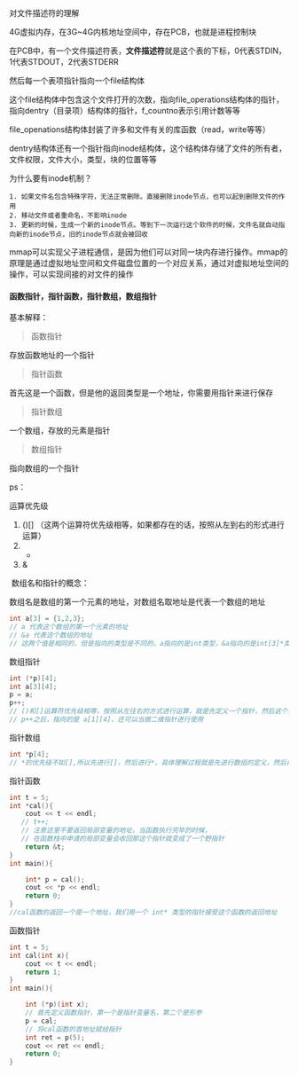 对文件描述符的理解

4G虚拟内存，在3G~4G内核地址空间中，存在PCB，也就是进程控制块

在PCB中，有一个文件描述符表，**文件描述符**就是这个表的下标，0代表STDIN，1代表STDOUT，2代表STDERR

然后每一个表项指针指向一个file结构体

这个file结构体中包含这个文件打开的次数，指向file_operations结构体的指针，指向dentry（目录项）结构体的指针，f_countno表示引用计数等等

file_openations结构体封装了许多和文件有关的库函数（read，write等等）

dentry结构体还有一个指针指向inode结构体，这个结构体存储了文件的所有者，文件权限，文件大小，类型，块的位置等等

为什么要有inode机制？

	1. 如果文件名包含特殊字符，无法正常删除。直接删除inode节点，也可以起到删除文件的作用
 	2. 移动文件或者重命名，不影响inode
 	3. 更新的时候，生成一个新的inode节点。等到下一次运行这个软件的时候，文件名就自动指向新的inode节点，旧的inode节点就会被回收



  mmap可以实现父子进程通信，是因为他们可以对同一块内存进行操作。mmap的原理是通过虚拟地址空间和文件磁盘位置的一个对应关系，通过对虚拟地址空间的操作，可以实现间接的对文件的操作



#### 函数指针，指针函数，指针数组，数组指针

基本解释：

> 函数指针

存放函数地址的一个指针

> 指针函数

首先这是一个函数，但是他的返回类型是一个地址，你需要用指针来进行保存

> 指针数组

一个数组，存放的元素是指针

> 数组指针

指向数组的一个指针

ps：

运算优先级

1.  ()[]  （这两个运算符优先级相等，如果都存在的话，按照从左到右的形式进行运算）
2. *
3. &

​	数组名和指针的概念：

数组名是数组的第一个元素的地址，对数组名取地址是代表一个数组的地址

```c
int a[3] = {1,2,3};
// a 代表这个数组的第一个元素的地址
// &a 代表这个数组的地址
// 这两个值是相同的，但是指向的类型是不同的，a指向的是int类型，&a指向的是int[3]*类型
```

数组指针

```c
int (*p)[4];
int a[3][4];
p = a;
p++;
// ()和[]运算符优先级相等，按照从左往右的方式进行运算，就是先定义一个指针，然后这个指针指向一个数组
// p++之后，指向的是 a[1][4]，还可以当做二维指针进行使用
```

指针数组

```c
int *p[4];
// *的优先级不如[],所以先进行[]，然后进行*，具体理解过程就是先进行数组的定义，然后再去定义这个数组的内部成员为指针
```

指针函数

```c
int t = 5;
int *cal(){
    cout << t << endl;
   // t++;
   // 注意这里不要返回局部变量的地址，当函数执行完毕的时候，
   // 在函数栈中申请的局部变量会收回那这个指针就变成了一个野指针
    return &t;
}
int main(){

    int* p = cal();
    cout << *p << endl;
    return 0;
}
//cal函数的返回一个是一个地址，我们用一个 int* 类型的指针接受这个函数的返回地址
```

函数指针

```c
int t = 5;
int cal(int x){
    cout << t << endl;
    return 1;
}
int main(){

    int (*p)(int x);
    // 首先定义函数指针，第一个是指针变量名，第二个是形参
    p = cal;
    // 将cal函数的首地址赋给指针
    int ret = p(5);
    cout << ret << endl;
    return 0;
}

```

